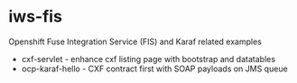 # iws-fis
Openshift Fuse Integration Service (FIS) and Karaf related examples 

* cxf-servlet - enhance cxf listing page with bootstrap and datatables
* ocp-karaf-hello - CXF contract first with SOAP payloads on JMS queue
